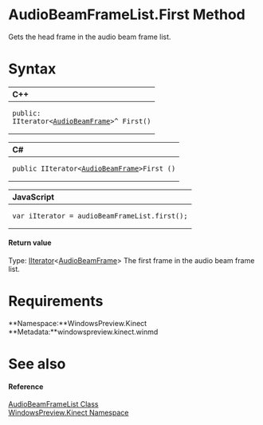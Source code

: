 AudioBeamFrameList.First Method  
===============================  

Gets the head frame in the audio beam frame list. <span id="syntaxSection"></span>

Syntax  
======  

<table>
<colgroup>
<col width="100%" />
</colgroup>
<thead>
<tr class="header">
<th align="left">C++</th>
</tr>
</thead>
<tbody>
<tr class="odd">
<td align="left"><pre><code>public:  
IIterator&lt;<a href="../../AudioBeamFrame_Class.md">AudioBeamFrame</a>&gt;^ First()</code></pre></td>
</tr>
</tbody>
</table>

<table>
<colgroup>
<col width="100%" />
</colgroup>
<thead>
<tr class="header">
<th align="left">C#</th>
</tr>
</thead>
<tbody>
<tr class="odd">
<td align="left"><pre><code>public IIterator&lt;<a href="../../AudioBeamFrame_Class.md">AudioBeamFrame</a>&gt;First ()</code></pre></td>
</tr>
</tbody>
</table>

<table>
<colgroup>
<col width="100%" />
</colgroup>
<thead>
<tr class="header">
<th align="left">JavaScript</th>
</tr>
</thead>
<tbody>
<tr class="odd">
<td align="left"><pre><code>var iIterator = audioBeamFrameList.first();</code></pre></td>
</tr>
</tbody>
</table>

<span id="ID4EP"></span>
#### Return value  

Type: [IIterator](http://msdn.microsoft.com/en-us/library/br226026.aspx)\<[AudioBeamFrame](../../AudioBeamFrame_Class.md)\>
 The first frame in the audio beam frame list.  

<span id="requirements"></span>

Requirements  
============  

**Namespace:**WindowsPreview.Kinect  
**Metadata:**windowspreview.kinect.winmd  

<span id="ID4E5"></span>

See also  
========  

<span id="ID4EAB"></span>
#### Reference  

[AudioBeamFrameList Class](../../AudioBeamFrameList_Class.md)  
 [WindowsPreview.Kinect Namespace](../../../Kinect.md)  



<!--Please do not edit the data in the comment block below.-->
<!--
TOCTitle : First Method
RLTitle : AudioBeamFrameList.First Method
KeywordK : First method
KeywordK : AudioBeamFrameList.First method
KeywordF : WindowsPreview.Kinect.AudioBeamFrameList.First
KeywordF : AudioBeamFrameList.First
KeywordF : First
KeywordF : WindowsPreview.Kinect.AudioBeamFrameList.First
KeywordA : M:WindowsPreview.Kinect.AudioBeamFrameList.First
AssetID : M:WindowsPreview.Kinect.AudioBeamFrameList.First
Locale : en-us
CommunityContent : 1
APIType : Managed
APILocation : windowspreview.kinect.winmd
APIName : WindowsPreview.Kinect.AudioBeamFrameList.First
TargetOS : Windows
TopicType : kbSyntax
DevLang : VB
DevLang : CSharp
DevLang : JavaScript
DevLang : C++
DocSet : K4Wv2
ProjType : K4Wv2Proj
Technology : Kinect for Windows
Product : Kinect for Windows SDK v2
productversion : 20
-->
